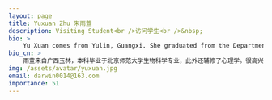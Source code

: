 ```yaml
---
layout: page
title: Yuxuan Zhu 朱雨萱
description: Visiting Student<br />访问学生<br />&nbsp;
bio: >
    Yu Xuan comes from Yulin, Guangxi. She graduated from the Department of Biological Sciences at Beijing Normal University with a bachelor's degree. In addition, she also studied psychology as a minor. She is very happy to join the COmics family and embark on the next stage of exploration and learning. Although she thinks slowly, she has a lot of things she wants to try and doesn't want to miss out on. In her free time, in addition to playing video games, she is also learning ukulele, digital painting creation, and Korean. She is not very good at sports, but likes to join in the fun. She played baseball for three years during her undergraduate studies. She is a slow burner when it comes to personality and hopes to get along well with everyone and make progress together :p
bio_cn: >
    雨萱来自广西玉林，本科毕业于北京师范大学生物科学专业，此外还辅修了心理学。很高兴能加入COmics大家庭，进行下一阶段的探索与学习。虽然脑子转得慢，但有很多想尝试的事情，不想错过。空闲时间除了打游戏，还在学习尤克里里、板绘创作和韩语。不太擅长运动，但是喜欢凑热闹，本科打了三年的垒球。性格比较慢热，希望以后能和大家好好相处，一起进步:p
img: /assets/avatar/yuxuan.jpg
email: darwin0014@163.com
importance: 51
---
```


